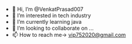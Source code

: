 - 👋 Hi, I’m @VenkatPrasad007
- 👀 I’m interested in tech industry 
- 🌱 I’m currently learning java
- 💞️ I’m looking to collaborate on ...
- 📫 How to reach me-> vip752020@gmail.com

<!---
VenkatPrasad007/VenkatPrasad007 is a ✨ special ✨ repository because its `README.md` (this file) appears on your GitHub profile.
You can click the Preview link to take a look at your changes.
--->
